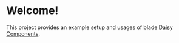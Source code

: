 # Welcome!

This project provides an example setup and usages of blade [Daisy Components](https://github.com/mister-simon/daisy-components).
